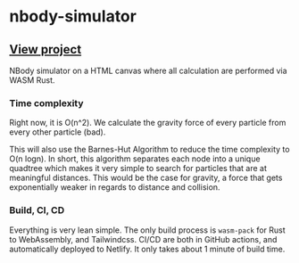 # nbody-simulator
## [View project](https://nbody-simulator.netlify.app/)

NBody simulator on a HTML canvas where all calculation are performed via WASM Rust.

### Time complexity

Right now, it is O(n^2). We calculate the gravity force of every particle from every other particle (bad).

This will also use the Barnes-Hut Algorithm to reduce the time complexity to O(n logn). In short, this algorithm separates each node into a unique quadtree which makes it very simple to search for particles that are at meaningful distances. This would be the case for gravity, a force that gets exponentially weaker in regards to distance and collision.


### Build, CI, CD

Everything is very lean simple. The only build process is `wasm-pack` for Rust to WebAssembly, and Tailwindcss. CI/CD are both in GitHub actions, and automatically deployed to Netlify. It only takes about 1 minute of build time.
